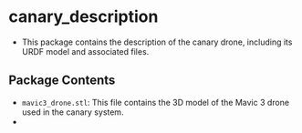 # canary_description

- This package contains the description of the canary drone, including its URDF model and associated files.
## Package Contents

- `mavic3_drone.stl`: This file contains the 3D model of the Mavic 3 drone used in the canary system.
- 

  
